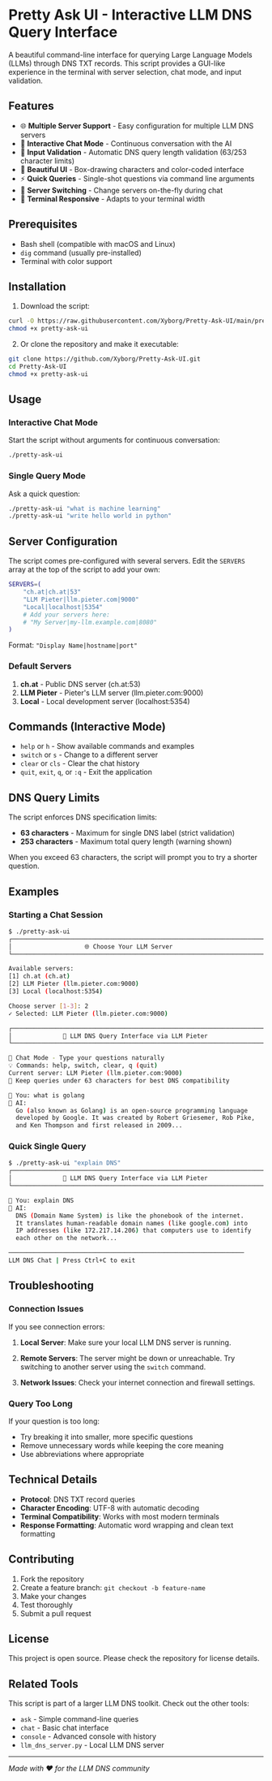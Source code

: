 # Pretty Ask UI - Interactive LLM DNS Query Interface

A beautiful command-line interface for querying Large Language Models (LLMs) through DNS TXT records. This script provides a GUI-like experience in the terminal with server selection, chat mode, and input validation.

## Features

- 🌐 **Multiple Server Support** - Easy configuration for multiple LLM DNS servers
- 💬 **Interactive Chat Mode** - Continuous conversation with the AI
- 📏 **Input Validation** - Automatic DNS query length validation (63/253 character limits)
- 🎨 **Beautiful UI** - Box-drawing characters and color-coded interface
- ⚡ **Quick Queries** - Single-shot questions via command line arguments
- 🔄 **Server Switching** - Change servers on-the-fly during chat
- 📱 **Terminal Responsive** - Adapts to your terminal width

## Prerequisites

- Bash shell (compatible with macOS and Linux)
- `dig` command (usually pre-installed)
- Terminal with color support

## Installation

1. Download the script:
```bash
curl -O https://raw.githubusercontent.com/Xyborg/Pretty-Ask-UI/main/pretty-ask-ui
chmod +x pretty-ask-ui
```

2. Or clone the repository and make it executable:
```bash
git clone https://github.com/Xyborg/Pretty-Ask-UI.git
cd Pretty-Ask-UI
chmod +x pretty-ask-ui
```

## Usage

### Interactive Chat Mode
Start the script without arguments for continuous conversation:
```bash
./pretty-ask-ui
```

### Single Query Mode
Ask a quick question:
```bash
./pretty-ask-ui "what is machine learning"
./pretty-ask-ui "write hello world in python"
```

## Server Configuration

The script comes pre-configured with several servers. Edit the `SERVERS` array at the top of the script to add your own:

```bash
SERVERS=(
    "ch.at|ch.at|53"
    "LLM Pieter|llm.pieter.com|9000"
    "Local|localhost|5354"
    # Add your servers here:
    # "My Server|my-llm.example.com|8080"
)
```

Format: `"Display Name|hostname|port"`

### Default Servers

1. **ch.at** - Public DNS server (ch.at:53)
2. **LLM Pieter** - Pieter's LLM server (llm.pieter.com:9000)
3. **Local** - Local development server (localhost:5354)

## Commands (Interactive Mode)

- `help` or `h` - Show available commands and examples
- `switch` or `s` - Change to a different server
- `clear` or `cls` - Clear the chat history
- `quit`, `exit`, `q`, or `:q` - Exit the application

## DNS Query Limits

The script enforces DNS specification limits:

- **63 characters** - Maximum for single DNS label (strict validation)
- **253 characters** - Maximum total query length (warning shown)

When you exceed 63 characters, the script will prompt you to try a shorter question.

## Examples

### Starting a Chat Session
```bash
$ ./pretty-ask-ui
┌──────────────────────────────────────────────────────────────────────┐
│                    🌐 Choose Your LLM Server                         │
└──────────────────────────────────────────────────────────────────────┘

Available servers:
[1] ch.at (ch.at)
[2] LLM Pieter (llm.pieter.com:9000)
[3] Local (localhost:5354)

Choose server [1-3]: 2
✓ Selected: LLM Pieter (llm.pieter.com:9000)

┌──────────────────────────────────────────────────────────────────────┐
│              🧠 LLM DNS Query Interface via LLM Pieter               │
└──────────────────────────────────────────────────────────────────────┘

💬 Chat Mode - Type your questions naturally
💡 Commands: help, switch, clear, q (quit)
Current server: LLM Pieter (llm.pieter.com:9000)
📝 Keep queries under 63 characters for best DNS compatibility

👤 You: what is golang
🤖 AI:
  Go (also known as Golang) is an open-source programming language 
  developed by Google. It was created by Robert Griesemer, Rob Pike, 
  and Ken Thompson and first released in 2009...
```

### Quick Single Query
```bash
$ ./pretty-ask-ui "explain DNS"
┌──────────────────────────────────────────────────────────────────────┐
│              🧠 LLM DNS Query Interface via LLM Pieter               │
└──────────────────────────────────────────────────────────────────────┘

👤 You: explain DNS
🤖 AI:
  DNS (Domain Name System) is like the phonebook of the internet. 
  It translates human-readable domain names (like google.com) into 
  IP addresses (like 172.217.14.206) that computers use to identify 
  each other on the network...

─────────────────────────────────────────────────────────────────
LLM DNS Chat | Press Ctrl+C to exit
```

## Troubleshooting

### Connection Issues

If you see connection errors:

1. **Local Server**: Make sure your local LLM DNS server is running.

2. **Remote Servers**: The server might be down or unreachable. Try switching to another server using the `switch` command.

3. **Network Issues**: Check your internet connection and firewall settings.

### Query Too Long

If your question is too long:
- Try breaking it into smaller, more specific questions
- Remove unnecessary words while keeping the core meaning
- Use abbreviations where appropriate

## Technical Details

- **Protocol**: DNS TXT record queries
- **Character Encoding**: UTF-8 with automatic decoding
- **Terminal Compatibility**: Works with most modern terminals
- **Response Formatting**: Automatic word wrapping and clean text formatting

## Contributing

1. Fork the repository
2. Create a feature branch: `git checkout -b feature-name`
3. Make your changes
4. Test thoroughly
5. Submit a pull request

## License

This project is open source. Please check the repository for license details.

## Related Tools

This script is part of a larger LLM DNS toolkit. Check out the other tools:
- `ask` - Simple command-line queries
- `chat` - Basic chat interface
- `console` - Advanced console with history
- `llm_dns_server.py` - Local LLM DNS server

---

*Made with ❤️ for the LLM DNS community*